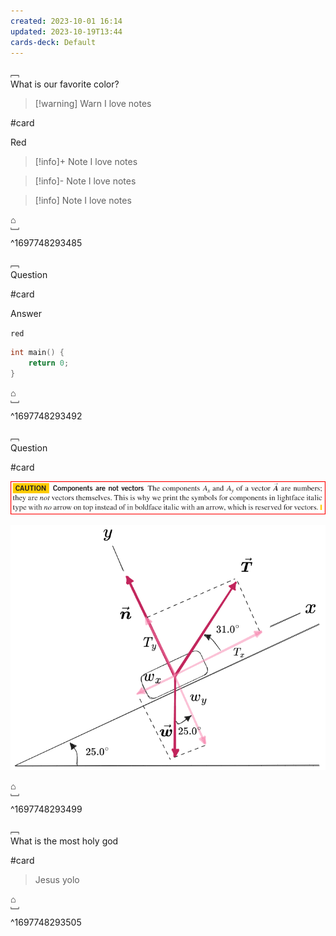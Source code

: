 ```yaml
---
created: 2023-10-01 16:14
updated: 2023-10-19T13:44
cards-deck: Default
---
```


﹇<br>
What is our favorite color?

> [!warning] Warn
> I love notes

#card 

Red

> [!info]+ Note
> I love notes

> [!info]- Note
> I love notes

> [!info] Note
> I love notes

⌂
<br>﹈<br>^1697748293485


﹇<br>
Question

#card 

Answer

`red`

```cpp
int main() {
	return 0;
}
```

⌂
<br>﹈<br>^1697748293492



﹇<br>
Question 

#card 

![Pasted image 20231019113907](Pasted%20image%2020231019113907.png)

![problem-2.excalidraw](the-vault/assets/excalidraw/problem-2.excalidraw.png)

⌂
<br>﹈<br>^1697748293499


﹇<br>
What is the most holy god

#card 

> Jesus yolo

⌂
<br>﹈<br>^1697748293505




